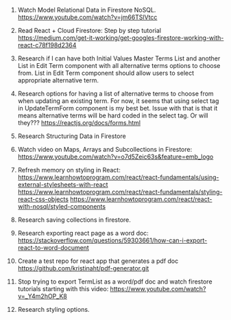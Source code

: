 1. Watch Model Relational Data in Firestore NoSQL.
   https://www.youtube.com/watch?v=jm66TSlVtcc  
2. Read React + Cloud Firestore: Step by step tutorial
   https://medium.com/get-it-working/get-googles-firestore-working-with-react-c78f198d2364   

3. Research if I can have both Initial Values Master Terms List and     another List in Edit Term component with all alternative terms options to choose from. List in Edit Term component should allow users to select appropriate alternative term. 

4. Research options for having a list of alternative terms to choose from when updating an existing term. For now, it seems that using select tag in UpdateTermForm component is my best bet. Issue with that is that it means alternative terms will be hard coded in the select tag. Or will they??? 
   https://reactjs.org/docs/forms.html 

5. Research Structuring Data in Firestore

6. Watch video on Maps, Arrays and Subcollections in Firestore: 
   https://www.youtube.com/watch?v=o7d5Zeic63s&feature=emb_logo   

7. Refresh memory on styling in React:
   https://www.learnhowtoprogram.com/react/react-fundamentals/using-external-stylesheets-with-react   
   https://www.learnhowtoprogram.com/react/react-fundamentals/styling-react-css-objects
   https://www.learnhowtoprogram.com/react/react-with-nosql/styled-components

8. Research saving collections in firestore.

9. Research exporting react page as a word doc:
   https://stackoverflow.com/questions/59303661/how-can-i-export-react-to-word-document   

10. Create a test repo for react app that generates a pdf doc
   https://github.com/kristinaht/pdf-generator.git 

11. Stop trying to export TermList as a word/pdf doc and watch firestore tutorials starting with this video:
   https://www.youtube.com/watch?v=_Y4m2hOP_K8  

12. Research styling options.